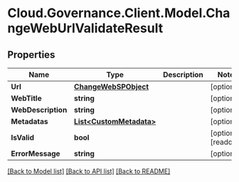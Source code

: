 # Cloud.Governance.Client.Model.ChangeWebUrlValidateResult
## Properties

Name | Type | Description | Notes
------------ | ------------- | ------------- | -------------
**Url** | [**ChangeWebSPObject**](ChangeWebSPObject.md) |  | [optional] 
**WebTitle** | **string** |  | [optional] 
**WebDescription** | **string** |  | [optional] 
**Metadatas** | [**List&lt;CustomMetadata&gt;**](CustomMetadata.md) |  | [optional] 
**IsValid** | **bool** |  | [optional] [readonly] 
**ErrorMessage** | **string** |  | [optional] 

[[Back to Model list]](../README.md#documentation-for-models) [[Back to API list]](../README.md#documentation-for-api-endpoints) [[Back to README]](../README.md)


